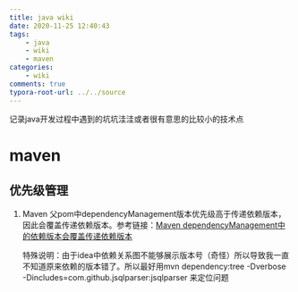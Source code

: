 ```yaml
---
title: java wiki
date: 2020-11-25 12:40:43
tags: 
	- java
	- wiki
	- maven
categories:
	- wiki
comments: true
typora-root-url: ../../source
---
```


记录java开发过程中遇到的坑坑洼洼或者很有意思的比较小的技术点
# maven
## 优先级管理
1. Maven 父pom中dependencyManagement版本优先级高于传递依赖版本，因此会覆盖传递依赖版本。参考链接：[Maven dependencyManagement中的依赖版本会覆盖传递依赖版本](https://blog.csdn.net/jiaobuchong/article/details/81842503)

   特殊说明：由于idea中依赖关系图不能够展示版本号（奇怪）所以导致我一直不知道原来依赖的版本错了。所以最好用mvn dependency:tree -Dverbose -Dincludes=com.github.jsqlparser:jsqlparser 来定位问题
